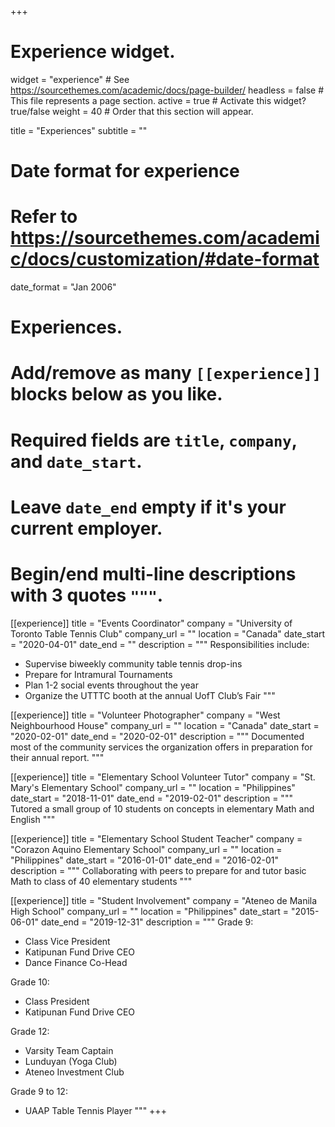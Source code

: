 +++
# Experience widget.
widget = "experience"  # See https://sourcethemes.com/academic/docs/page-builder/
headless = false  # This file represents a page section.
active = true  # Activate this widget? true/false
weight = 40  # Order that this section will appear.

title = "Experiences"
subtitle = ""

# Date format for experience
#   Refer to https://sourcethemes.com/academic/docs/customization/#date-format
date_format = "Jan 2006"

# Experiences.
#   Add/remove as many `[[experience]]` blocks below as you like.
#   Required fields are `title`, `company`, and `date_start`.
#   Leave `date_end` empty if it's your current employer.
#   Begin/end multi-line descriptions with 3 quotes `"""`.
[[experience]]
  title = "Events Coordinator"
  company = "University of Toronto Table Tennis Club"
  company_url = ""
  location = "Canada"
  date_start = "2020-04-01"
  date_end = ""
  description = """
  Responsibilities include:
  * Supervise biweekly community table tennis drop-ins
  * Prepare for Intramural Tournaments
  * Plan 1-2 social events throughout the year
  * Organize the UTTTC booth at the annual UofT Club’s Fair
  """

[[experience]]
  title = "Volunteer Photographer"
  company = "West Neighbourhood House"
  company_url = ""
  location = "Canada"
  date_start = "2020-02-01"
  date_end = "2020-02-01"
  description = """
  Documented most of the community services the organization offers in preparation for their annual report.
  """

[[experience]]
  title = "Elementary School Volunteer Tutor"
  company = "St. Mary's Elementary School"
  company_url = ""
  location = "Philippines"
  date_start = "2018-11-01"
  date_end = "2019-02-01"
  description = """
  Tutored a small group of 10 students on concepts in elementary Math and English
  """

[[experience]]
  title = "Elementary School Student Teacher"
  company = "Corazon Aquino Elementary School"
  company_url = ""
  location = "Philippines"
  date_start = "2016-01-01"
  date_end = "2016-02-01"
  description = """
  Collaborating with peers to prepare for and tutor basic Math to class of 40 elementary students
  """

[[experience]]
  title = "Student Involvement"
  company = "Ateneo de Manila High School"
  company_url = ""
  location = "Philippines"
  date_start = "2015-06-01"
  date_end = "2019-12-31"
  description = """
  Grade 9:
  * Class Vice President
  * Katipunan Fund Drive CEO
  * Dance Finance Co-Head
  
  Grade 10:
  * Class President
  * Katipunan Fund Drive CEO
  
  Grade 12:
  * Varsity Team Captain
  * Lunduyan (Yoga Club)
  * Ateneo Investment Club
  
  Grade 9 to 12:
  * UAAP Table Tennis Player
  """
+++